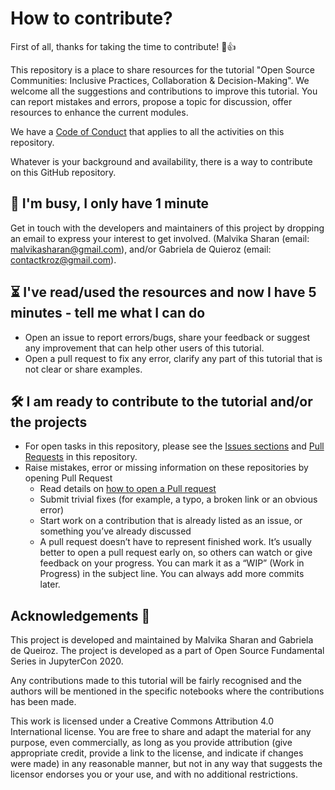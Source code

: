 # How to contribute?

First of all, thanks for taking the time to contribute! 🎉👍

This repository is a place to share resources for the tutorial "Open Source
Communities: Inclusive Practices, Collaboration & Decision-Making".
We welcome all the suggestions and contributions to improve this tutorial.
You can report mistakes and errors, propose a topic for discussion, offer resources
to enhance the current modules.

We have a [Code of Conduct](./CODE_OF_CONDUCT.md) that applies to all the activities
on this repository.

Whatever is your background and availability, there is a way to contribute on this
GitHub repository.

🏃 I'm busy, I only have 1 minute
---

Get in touch with the developers and maintainers of this project by dropping an email
to express your interest to get involved.
(Malvika Sharan (email: malvikasharan@gmail.com), and/or  Gabriela de Quieroz
(email: contactkroz@gmail.com).

⏳ I've read/used the resources and now I have 5 minutes - tell me what I can do
---

- Open an issue to report errors/bugs, share your feedback or suggest any improvement
that can help other users of this tutorial.
- Open a pull request to fix any error, clarify any part of this tutorial that is not
clear or share examples.

🛠 I am ready to contribute to the tutorial and/or the projects
---

- For open tasks in this repository, please see the
[Issues sections](https://github.com/jupytercon/2020-OpenSourceCommunities/issues) and [Pull Requests](https://github.com/jupytercon/2020-OpenSourceCommunities/pulls) in this repository.
- Raise mistakes, error or missing information on these repositories by opening Pull Request
  - Read details on [how to open a Pull request](https://opensource.guide/how-to-contribute/#opening-a-pull-request)
  - Submit trivial fixes (for example, a typo, a broken link or an obvious error)
  - Start work on a contribution that is already listed as an issue, or something you’ve already discussed
  - A pull request doesn’t have to represent finished work. It’s usually better to open a
  pull request early on, so others can watch or give feedback on your progress.
  You can mark it as a “WIP” (Work in Progress) in the subject line. You can always add more commits later.

Acknowledgements 🙌
---

This project is developed and maintained by Malvika Sharan and Gabriela de Queiroz.
The project is developed as a part of Open Source Fundamental Series in JupyterCon 2020.

Any contributions made to this tutorial will be fairly recognised and the authors will
be mentioned in the specific notebooks where the contributions has been made.

This work is licensed under a Creative Commons Attribution 4.0 International license.
You are free to share and adapt the material for any purpose, even commercially,
as long as you provide attribution (give appropriate credit, provide a link to the license,
and indicate if changes were made) in any reasonable manner, but not in any way that suggests the
licensor endorses you or your use, and with no additional restrictions.
